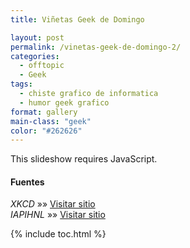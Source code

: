 ```yaml
---
title: Viñetas Geek de Domingo

layout: post
permalink: /vinetas-geek-de-domingo-2/
categories:
  - offtopic
  - Geek
tags:
  - chiste grafico de informatica
  - humor geek grafico
format: gallery
main-class: "geek"
color: "#262626"
---
```

<p class="jetpack-slideshow-noscript robots-nocontent">
  This slideshow requires JavaScript.
</p>
<div id="gallery-1299-1-slideshow" class="slideshow-window jetpack-slideshow slideshow-black" data-width="410" data-height="410" data-trans="fade" data-gallery='[{"src":"http:\/\/elbauldelprogramador.com\/content\/uploads\/2013\/02\/I-dont-know-whats-worse-the-fact-that-after-15-years-of-using-tar-I-still-cant-keep-the-flags-straight-or-that-after-15-years-of-technological-advancement-Im-still-mucking-with-tar-flags-that-were-15-years-old-when-I-started..png","id":"1306","title":"I don\u0026#8217;t know what\u0026#8217;s worse\u0026#8211;the fact that after 15 years of using tar I still can\u0026#8217;t keep the flags straight, or that after 15 years of technological advancement I\u0026#8217;m still mucking with tar flags that were 15 years old when I started.","alt":"","caption":"I don\u0026#8217;t know what\u0026#8217;s worse\u0026#8211;the fact that after 15 years of using tar I still can\u0026#8217;t keep the flags straight, or that after 15 years of technological advancement I\u0026#8217;m still mucking with tar flags that were 15 years old when I started."},{"src":"http:\/\/elbauldelprogramador.com\/content\/uploads\/2013\/02\/735139_10152452157045414_489772441_n.jpg","id":"1305","title":"735139_10152452157045414_489772441_n","alt":"","caption":""},{"src":"http:\/\/elbauldelprogramador.com\/content\/uploads\/2013\/02\/530829_473612329354317_2063143686_n.jpg","id":"1304","title":"530829_473612329354317_2063143686_n","alt":"","caption":""},{"src":"http:\/\/elbauldelprogramador.com\/content\/uploads\/2013\/02\/484880_469833073065576_1996674017_n.jpg","id":"1303","title":"484880_469833073065576_1996674017_n","alt":"","caption":""},{"src":"http:\/\/elbauldelprogramador.com\/content\/uploads\/2013\/02\/67911_491959684184357_54598429_n.jpg","id":"1300","title":"67911_491959684184357_54598429_n","alt":"","caption":""},{"src":"http:\/\/elbauldelprogramador.com\/content\/uploads\/2013\/02\/69649_469834089732141_1647352729_n.jpg","id":"1301","title":"69649_469834089732141_1647352729_n","alt":"","caption":""},{"src":"http:\/\/elbauldelprogramador.com\/content\/uploads\/2013\/02\/321426_10151463234231605_1532686035_n.jpg","id":"1302","title":"321426_10151463234231605_1532686035_n","alt":"","caption":""}]'>
</div>

#### Fuentes

*XKCD* »» <a href="http://xkcd.com/" target="_blank">Visitar sitio</a>  
*IAPIHNL* »» <a href="https://www.facebook.com/pages/I-am-ProgrammerI-have-no-life/241806149201604" target="_blank">Visitar sitio</a>



{% include toc.html %}
